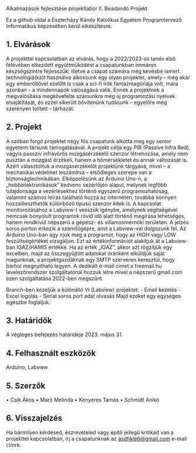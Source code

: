 Alkalmazások fejlesztése projektlabor II. Beadandó Projekt

Ez a github oldal a Eszterházy Károly Katolikus Egyetem Programtervező Informatikus képzésében kerül elkészítésre. 

## 1. Elvárások
A projekttel kapcsolatban az elvárás, hogy a 2022/2023-as tanév első félévében elkezdett együttműködést a csapatunkban immáron készségszintre fejlesszük; illetve a csapat számára még kevésbé ismert technológiá(ka)t használva alkossunk egy olyan projektet, amely – még akár egy emberöltővel ezelőtt is csak a sci-fi írók fantazmagóriája volt, mára azonban - a mindennapok valóságává válik.
Ennek a projektnek a megvalósítása megkövetelte számunkra még új programozási nyelvek elsajátítását, és ezzel sikerült bővítenünk tudásunk – egyelőre még szerényen telített – tárházát. 

## 2. Projekt
A szóban forgó projektet négy fős csapatunk alkotta meg egy senior egyetemi társunk támogatásával. 
A projekt célja egy PIR (Passive Infra Red), vagyis passziv infravörös mozgásérzékelő szenzor létrehozása, amely nem pusztán a mozgást érzékeli, hanem a hőmérsékletet és annak változását is. Azért választottuk a mozgásérzékelőt projektünk tárgyává, mivel – a mechanikai védelmet leszámítva – elsődleges szerepe van a biztonságtechnikában.
Elképzelésünk az Arduino Uno-n, a „hobbielektronikások” kedvenc vezérlőjén alapul, melynek legfőbb tulajdonsága a vezérlésekhez történő egyszerű programozhatóság, valamint számos leírás található hozzá az interneten, továbbá könnyen hozzáilleszthetők különböző típusú szenzor kitek is.
A kapcsolat monitorozásához a Labview-t vesszük igénybe, amelynek segítségével nemcsak bonyolult programok rövid idő alatt történő megírása lehetséges, hanem rendkívül népszerű a gépész- és villamosmérnöki területen.
A jelzés soros porton érkezik a számítógépre, amit a Labview-val dolgozunk fel. Az Arduino Uno-ban úgy írjuk meg a programot, hogy az HIGH vagy LOW feszültségértéket vizsgáljon. Ezt az értékinformációt alakítjuk át a Labview-ban IGAZ/HAMIS értékké. Ha az érték „IGAZ”, akkor azt rögzítjük egy excelben, majd az összegyűjtött adatokat óránként elküldjük saját magunknak, a projektgazdáknak egy SMTP szerveren keresztül, hogy bárhol megnyitható legyen.
A dedikált e-mail címet a freemail.hu levelezőrendszer szolgáltatónál hozzuk létre mivel a népszerű gmail.com ezen szolgáltatása 2022-ben megszűnt.

Branch-ben kezeljük a különálló VI (Labview) projektet:
	- Email kezelés
	- Excel logolás
	- Serial soros port adat olvasás
Majd ezeket egy egységes egészbe foglaljuk.

## 3. Határidők
A végleges befejezés határideje 2023. május 31. 

## 4. Felhasznált eszközök
Arduino, Labview

## 5. Szerzők
•	Csík Ákos
•	Maró Melinda
•	Kenyeres Tamás
•	Schmidt Anikó

## 6. Visszajelzés
Ha bármilyen kérdésed, észrevételed vagy építő jellegű kritikád van a projekttel kapcsolatban, írj a csapatunknak az asdfjkle6@gmail.com e-mail címre.

